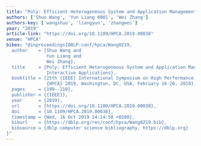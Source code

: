 ```yaml
---
title: "Poly: Efficient Heterogeneous System and Application Management for Interactive Applications"
authors: ['Shuo Wang', 'Yun Liang 0001', 'Wei Zhang']
authors-key: ['wangshuo', 'liangyun', 'zhangwei']
year: "2019"
article-link: "https://doi.org/10.1109/HPCA.2019.00038"
venue: "HPCA"
bibex: "@inproceedings{DBLP:conf/hpca/Wang0Z19,
  author    = {Shuo Wang and
               Yun Liang and
               Wei Zhang},
  title     = {Poly: Efficient Heterogeneous System and Application Management for
               Interactive Applications},
  booktitle = {25th {IEEE} International Symposium on High Performance Computer Architecture,
               {HPCA} 2019, Washington, DC, USA, February 16-20, 2019},
  pages     = {199--210},
  publisher = {{IEEE}},
  year      = {2019},
  url       = {https://doi.org/10.1109/HPCA.2019.00038},
  doi       = {10.1109/HPCA.2019.00038},
  timestamp = {Wed, 16 Oct 2019 14:14:50 +0200},
  biburl    = {https://dblp.org/rec/conf/hpca/Wang0Z19.bib},
  bibsource = {dblp computer science bibliography, https://dblp.org}
}"
---
```

